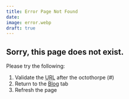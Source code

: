 ```yaml
---
title: Error Page Not Found
date:
image: error.webp
draft: true
---
```


## Sorry, this page does not exist.

Please try the following:

1. Validate the <abbr title="Uniform Resource Locator">URL</abbr> after the octothorpe (#)
2. Return to the <a href="/#Blog">Blog</a> tab
3. Refresh the page
